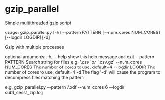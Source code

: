 # gzip_parallel
Simple multithreaded gzip script

usage: gzip_parallel.py [-h] --pattern PATTERN [--num_cores NUM_CORES] [--logdir LOGDIR] [-d]

Gzip with multiple processes

optional arguments:
  -h, --help            show this help message and exit
  --pattern PATTERN     Search string for files e.g. '*.csv' or '*.csv.gz'
  --num_cores NUM_CORES
                        The number of cores to use; default=4
  --logdir LOGDIR       The number of cores to use; default=4
  -d                    The flag '-d' will cause the program to decompress files matching the pattern

e.g. gzip_parallel.py --pattern */*.xdf --num_cores 6 --logdir sub1_sess1_zip.log
